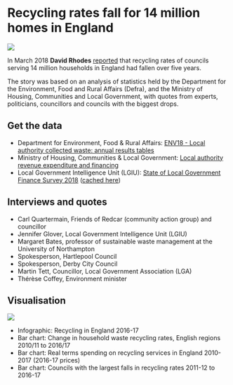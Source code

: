 # Recycling rates fall for 14 million homes in England

![](https://ichef.bbci.co.uk/news/624/cpsprodpb/A26B/production/_100197514_datapic-recylcing_data_pic_260218-268gr-nc.png)

In March 2018 **David Rhodes** [reported](http://www.bbc.co.uk/news/uk-england-43197454) that recycling rates of councils serving 14 million households in England had fallen over five years.

The story was based on an analysis of statistics held by the Department for the Environment, Food and Rural Affairs (Defra), and the Ministry of Housing, Communities and Local Government, with quotes from experts, politicians, councillors and councils with the biggest drops.

## Get the data

* Department for Environment, Food & Rural Affairs: [ENV18 - Local authority collected waste: annual results tables](https://www.gov.uk/government/statistical-data-sets/env18-local-authority-collected-waste-annual-results-tables)
* Ministry of Housing, Communities & Local Government: [Local authority revenue expenditure and financing](https://www.gov.uk/government/collections/local-authority-revenue-expenditure-and-financing)
* Local Government Intelligence Unit (LGIU): [State of Local Government Finance Survey 2018](https://www.lgiu.org.uk/report/lgiu-mj-state-of-local-government-finance-survey/) ([cached here](https://github.com/BBC-Data-Unit/Recycling-rates/blob/master/LGiU-MJ-State-of-Local-Government-Finance-Survey-2018-Full-Report.pdf))

## Interviews and quotes

* Carl Quartermain, Friends of Redcar (community action group) and councillor 
* Jennifer Glover, Local Government Intelligence Unit (LGIU) 
* Margaret Bates, professor of sustainable waste management at the University of Northampton
* Spokesperson, Hartlepool Council
* Spokesperson, Derby City Council
* Martin Tett, Councillor, Local Government Association (LGA) 
* Thérèse Coffey, Environment minister 

## Visualisation

![](https://ichef-1.bbci.co.uk/news/624/cpsprodpb/2D3B/production/_100197511_chart-recycle_regions_220218-w1qex-nc.png)

* Infographic: Recycling in England 2016-17
* Bar chart: Change in household waste recycling rates, English regions 2010/11 to 2016/17
* Bar chart: Real terms spending on recycling services in England 2010-2017 (2016-17 prices)
* Bar chart: Councils with the largest falls in recycling rates 2011-12 to 2016-17
